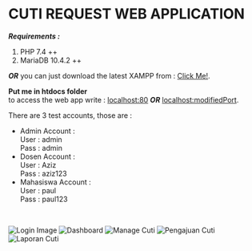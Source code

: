 # CUTI REQUEST WEB APPLICATION

**_Requirements :_** <br />

1. PHP 7.4 ++ <br />
2. MariaDB 10.4.2 ++ <br />

**_OR_** you can just download the latest XAMPP from : [Click Me!](https://sourceforge.net/projects/xampp/files/XAMPP%20Windows/).
<br />

**Put me in htdocs folder**<br />
to access the web app write : [localhost:80](http://localhost/SiPETI) **_OR_** [localhost:modifiedPort](http://localhost:8080/SiPETI).

There are 3 test accounts, those are : <br />

- Admin Account : <br />
  User : admin <br />
  Pass : admin <br />
- Dosen Account : <br />
  User : Aziz <br />
  Pass : aziz123<br />
- Mahasiswa Account : <br />
  User : paul <br />
  Pass : paul123 <br />

<br />

![Login Image](preview/login.png)
![Dashboard](preview/dashboard.png)
![Manage Cuti](preview/manage.png)
![Pengajuan Cuti](preview/pengajuan.png)
![Laporan Cuti](preview/laporan.png)


